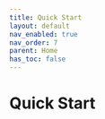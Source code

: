 ```yaml
---
title: Quick Start
layout: default
nav_enabled: true
nav_order: 7
parent: Home
has_toc: false
---
```

# Quick Start